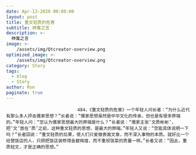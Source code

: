 ```yaml
---
date: Apr-13-2020 00:00:00
layout: post
title: 重文轻质的危害
subtitle: 神寓之言
description: >-
  神寓之言
image: >-
    /assets/img/Qtcreator-overview.png
optimized_image: >-
    /assets/img/Qtcreator-overview.png
category: Story
tags:
  - blog
  - Story
author: Ron
paginate: true
---
```


							　　484，《重文轻质的危害》一个年轻人问长者：“为什么近代有那么多人抨击儒家思想？”长者说：“儒家思想虽然是中华文化的传承，但也是有很多弊端的。”年轻人问：“您认为儒家思想最大的弊端是什么？”长者说：“儒家主张‘文质彬彬’，把‘文’放在‘质’之前，这种重文轻质的思想，是最大的弊端。”年轻人又说：“您能具体说明一下吗？”长者回说：“重文轻质的后果，使人们只爱做表面文章，而不深入事物的本质。就好比一个经营饭店的人，只顾把饭店装修得金碧辉煌，而不重视饭菜的质量一样。”长者又说：“因此，重质轻文，才是正确的思想。”
							
							
						